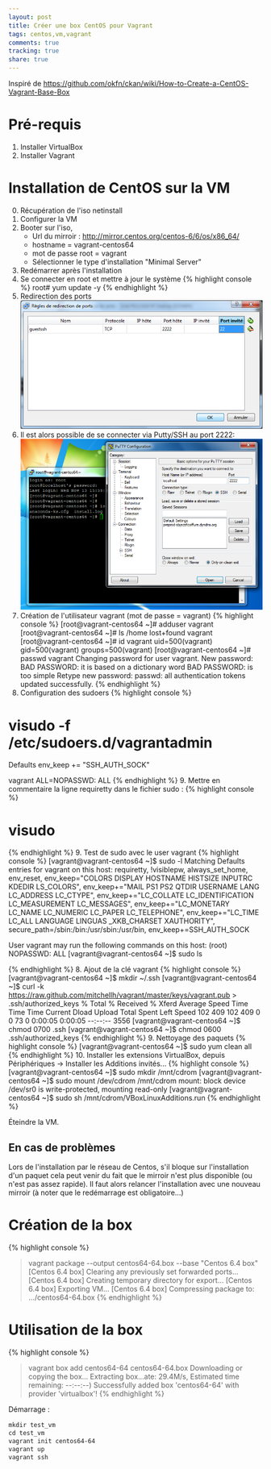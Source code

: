 ```yaml
---
layout: post
title: Créer une box CentOS pour Vagrant
tags: centos,vm,vagrant
comments: true
tracking: true
share: true
---
```


Inspiré de https://github.com/okfn/ckan/wiki/How-to-Create-a-CentOS-Vagrant-Base-Box

# Pré-requis

1. Installer VirtualBox
2. Installer Vagrant

# Installation de CentOS sur la VM

0. Récupération de l'iso netinstall
1. Configurer la VM
2. Booter sur l'iso,
	- Url du mirroir : http://mirror.centos.org/centos-6/6/os/x86_64/
	- hostname = vagrant-centos64
	- mot de passe root = vagrant
	- Sélectionner le type d'installation "Minimal Server"
3. Redémarrer après l'installation
4. Se connecter en root et mettre à jour le système
{% highlight console %}
root# yum update -y
{% endhighlight %}
5. Redirection des ports
![](/images/vagrant/redirection_rule_vbox.png)
6. Il est alors possible de se connecter via Putty/SSH au port 2222:
![](/images/vagrant/login_ssh.png)
7. Création de l'utilisateur vagrant (mot de passe = vagrant)
{% highlight console %}
[root@vagrant-centos64 ~]# adduser vagrant
[root@vagrant-centos64 ~]# ls /home
lost+found  vagrant
[root@vagrant-centos64 ~]# id vagrant
uid=500(vagrant) gid=500(vagrant) groups=500(vagrant)
[root@vagrant-centos64 ~]# passwd vagrant
Changing password for user vagrant.
New password:
BAD PASSWORD: it is based on a dictionary word
BAD PASSWORD: is too simple
Retype new password:
passwd: all authentication tokens updated successfully.
{% endhighlight %}
8. Configuration des sudoers
{% highlight console %}
# visudo -f /etc/sudoers.d/vagrantadmin
	
Defaults   env_keep += "SSH_AUTH_SOCK"

vagrant ALL=NOPASSWD: ALL
{% endhighlight %}
9. Mettre en commentaire la ligne requiretty dans le fichier sudo :
{% highlight console %}
# visudo
{% endhighlight %}
9. Test de sudo avec le user vagrant
{% highlight console %}
[vagrant@vagrant-centos64 ~]$ sudo -l
Matching Defaults entries for vagrant on this host:
    requiretty, !visiblepw, always_set_home, env_reset, env_keep="COLORS
    DISPLAY HOSTNAME HISTSIZE INPUTRC KDEDIR LS_COLORS", env_keep+="MAIL PS1
    PS2 QTDIR USERNAME LANG LC_ADDRESS LC_CTYPE", env_keep+="LC_COLLATE
    LC_IDENTIFICATION LC_MEASUREMENT LC_MESSAGES", env_keep+="LC_MONETARY
    LC_NAME LC_NUMERIC LC_PAPER LC_TELEPHONE", env_keep+="LC_TIME LC_ALL
    LANGUAGE LINGUAS _XKB_CHARSET XAUTHORITY",
    secure_path=/sbin\:/bin\:/usr/sbin\:/usr/bin, env_keep+=SSH_AUTH_SOCK

User vagrant may run the following commands on this host:
    (root) NOPASSWD: ALL
[vagrant@vagrant-centos64 ~]$ sudo ls

{% endhighlight %}
8. Ajout de la clé vagrant
{% highlight console %}
[vagrant@vagrant-centos64 ~]$ mkdir ~/.ssh
[vagrant@vagrant-centos64 ~]$ curl -k https://raw.github.com/mitchellh/vagrant/master/keys/vagrant.pub > .ssh/authorized_keys
  % Total    % Received % Xferd  Average Speed   Time    Time     Time  Current
                                 Dload  Upload   Total   Spent    Left  Speed
102   409  102   409    0     0     73      0  0:00:05  0:00:05 --:--:--  3556
[vagrant@vagrant-centos64 ~]$ chmod 0700 .ssh
[vagrant@vagrant-centos64 ~]$ chmod 0600 .ssh/authorized_keys
{% endhighlight %}
9. Nettoyage des paquets
{% highlight console %}
[vagrant@vagrant-centos64 ~]$ sudo yum clean all
{% endhighlight %}
10. Installer les extensions VirtualBox, depuis Périphériques -> Installer les Additions invités...
{% highlight console %}
[vagrant@vagrant-centos64 ~]$ sudo mkdir /mnt/cdrom
[vagrant@vagrant-centos64 ~]$ sudo mount /dev/cdrom /mnt/cdrom
mount: block device /dev/sr0 is write-protected, mounting read-only
[vagrant@vagrant-centos64 ~]$ sudo sh /mnt/cdrom/VBoxLinuxAdditions.run
{% endhighlight %}

Éteindre la VM.

## En cas de problèmes

Lors de l'installation par le réseau de Centos, s'il bloque sur l'installation d'un paquet
cela peut venir du fait que le mirroir n'est plus disponible (ou n'est pas assez rapide). Il faut alors
relancer l'installation avec une nouveau mirroir (à noter que le redémarrage est obligatoire...)

# Création de la box

{% highlight console %}
> vagrant package --output centos64-64.box --base "Centos 6.4 box"
[Centos 6.4 box] Clearing any previously set forwarded ports...
[Centos 6.4 box] Creating temporary directory for export...
[Centos 6.4 box] Exporting VM...
[Centos 6.4 box] Compressing package to: .../centos64-64.box
{% endhighlight %}


# Utilisation de la box

{% highlight console %}
> vagrant box add centos64-64 centos64-64.box
Downloading or copying the box...
Extracting box...ate: 29.4M/s, Estimated time remaining: --:--:--)
Successfully added box 'centos64-64' with provider 'virtualbox'!
{% endhighlight %}

Démarrage :

	mkdir test_vm
	cd test_vm
	vagrant init centos64-64
	vagrant up
	vagrant ssh
